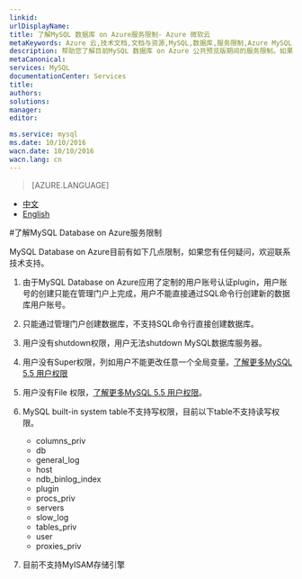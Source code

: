 ```yaml
---
linkid: 
urlDisplayName: 
title: 了解MySQL 数据库 on Azure服务限制- Azure 微软云
metaKeywords: Azure 云,技术文档,文档与资源,MySQL,数据库,服务限制,Azure MySQL, MySQL PaaS,Azure MySQL PaaS, Azure MySQL Service, Azure RDS
description: 帮助您了解目前MySQL 数据库 on Azure 公共预览版期间的服务限制。如果您对某些操作存有疑问,欢迎联系技术支持。
metaCanonical: 
services: MySQL
documentationCenter: Services
title: 
authors: 
solutions: 
manager: 
editor: 

ms.service: mysql
ms.date: 10/10/2016
wacn.date: 10/10/2016
wacn.lang: cn
---
```


> [AZURE.LANGUAGE]
- [中文](./mysql-database-operation-limitation.md)
- [English](./mysql-database-enus-operation-limitation.md)

#了解MySQL Database on Azure服务限制

MySQL Database on Azure目前有如下几点限制，如果您有任何疑问，欢迎联系技术支持。

1. 由于MySQL Database on Azure应用了定制的用户账号认证plugin，用户账号的创建只能在管理门户上完成，用户不能直接通过SQL命令行创建新的数据库用户账号。
2. 只能通过管理门户创建数据库，不支持SQL命令行直接创建数据库。 
3. 用户没有shutdown权限，用户无法shutdown MySQL数据库服务器。
4. 用户没有Super权限，列如用户不能更改任意一个全局变量。[了解更多MySQL 5.5 用户权限](https://dev.mysql.com/doc/refman/5.5/en/privileges-provided.html)
5. 用户没有File 权限，[了解更多MySQL 5.5 用户权限](https://dev.mysql.com/doc/refman/5.5/en/privileges-provided.html)。
6. MySQL built-in system table不支持写权限，目前以下table不支持读写权限。

    * columns_priv
    * db
    * general_log
    * host
    * ndb_binlog_index
    * plugin
    * procs_priv
    * servers
    * slow_log
    * tables_priv
    * user
    * proxies_priv

7. 目前不支持MyISAM存储引擎